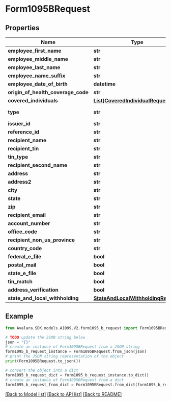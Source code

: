 # Form1095BRequest


## Properties

Name | Type | Description | Notes
------------ | ------------- | ------------- | -------------
**employee_first_name** | **str** |  | [optional] 
**employee_middle_name** | **str** |  | [optional] 
**employee_last_name** | **str** |  | [optional] 
**employee_name_suffix** | **str** |  | [optional] 
**employee_date_of_birth** | **datetime** |  | [optional] 
**origin_of_health_coverage_code** | **str** |  | [optional] 
**covered_individuals** | [**List[CoveredIndividualRequest]**](CoveredIndividualRequest.md) |  | [optional] 
**type** | **str** |  | [optional] [readonly] 
**issuer_id** | **str** |  | [optional] 
**reference_id** | **str** |  | [optional] 
**recipient_name** | **str** |  | [optional] 
**recipient_tin** | **str** |  | [optional] 
**tin_type** | **str** |  | [optional] 
**recipient_second_name** | **str** |  | [optional] 
**address** | **str** |  | [optional] 
**address2** | **str** |  | [optional] 
**city** | **str** |  | [optional] 
**state** | **str** |  | [optional] 
**zip** | **str** |  | [optional] 
**recipient_email** | **str** |  | [optional] 
**account_number** | **str** |  | [optional] 
**office_code** | **str** |  | [optional] 
**recipient_non_us_province** | **str** |  | [optional] 
**country_code** | **str** |  | [optional] 
**federal_e_file** | **bool** |  | [optional] 
**postal_mail** | **bool** |  | [optional] 
**state_e_file** | **bool** |  | [optional] 
**tin_match** | **bool** |  | [optional] 
**address_verification** | **bool** |  | [optional] 
**state_and_local_withholding** | [**StateAndLocalWithholdingRequest**](StateAndLocalWithholdingRequest.md) |  | [optional] 

## Example

```python
from Avalara.SDK.models.A1099.V2.form1095_b_request import Form1095BRequest

# TODO update the JSON string below
json = "{}"
# create an instance of Form1095BRequest from a JSON string
form1095_b_request_instance = Form1095BRequest.from_json(json)
# print the JSON string representation of the object
print(Form1095BRequest.to_json())

# convert the object into a dict
form1095_b_request_dict = form1095_b_request_instance.to_dict()
# create an instance of Form1095BRequest from a dict
form1095_b_request_from_dict = Form1095BRequest.from_dict(form1095_b_request_dict)
```
[[Back to Model list]](../README.md#documentation-for-models) [[Back to API list]](../README.md#documentation-for-api-endpoints) [[Back to README]](../README.md)


